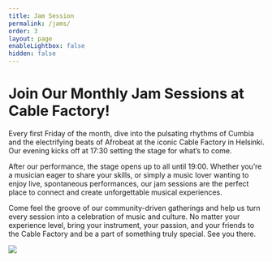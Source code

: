 ```yaml
---
title: Jam Session
permalink: /jams/
order: 3
layout: page
enableLightbox: false
hidden: false
---
```

# Join Our Monthly Jam Sessions at Cable Factory!

Every first Friday of the month, dive into the pulsating rhythms of Cumbia and the electrifying beats of Afrobeat at the iconic Cable Factory in Helsinki. Our evening kicks off at 17:30 setting the stage for what’s to come.

After our performance, the stage opens up to all until 19:00. Whether you’re a musician eager to share your skills, or simply a music lover wanting to enjoy live, spontaneous performances, our jam sessions are the perfect place to connect and create unforgettable musical experiences.

Come feel the groove of our community-driven gatherings and help us turn every session into a celebration of music and culture. No matter your experience level, bring your instrument, your passion, and your friends to the Cable Factory and be a part of something truly special. See you there.

![](/media/site/IMAGE%202024-10-01%2018:43:43.jpg)